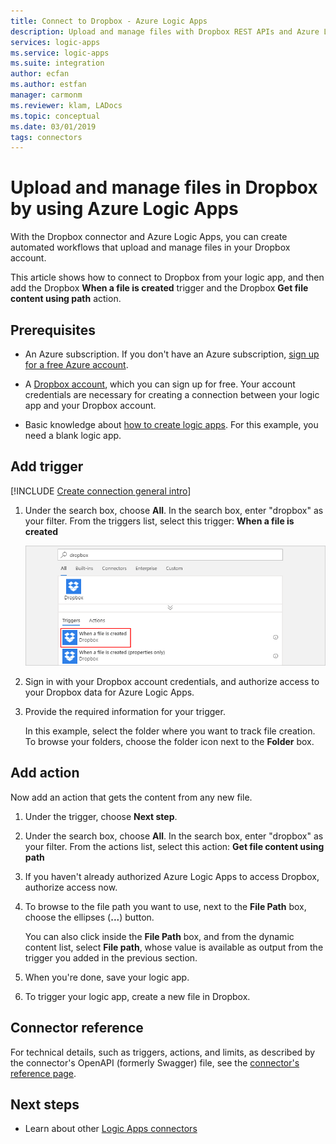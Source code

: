 ```yaml
---
title: Connect to Dropbox - Azure Logic Apps
description: Upload and manage files with Dropbox REST APIs and Azure Logic Apps
services: logic-apps
ms.service: logic-apps
ms.suite: integration
author: ecfan
ms.author: estfan
manager: carmonm
ms.reviewer: klam, LADocs
ms.topic: conceptual
ms.date: 03/01/2019
tags: connectors
---
```


# Upload and manage files in Dropbox by using Azure Logic Apps

With the Dropbox connector and Azure Logic Apps, 
you can create automated workflows that upload 
and manage files in your Dropbox account. 

This article shows how to connect to Dropbox 
from your logic app, and then add the Dropbox 
**When a file is created** trigger and the 
Dropbox **Get file content using path** action.

## Prerequisites

* An Azure subscription. If you don't have an Azure subscription, 
[sign up for a free Azure account](https://azure.microsoft.com/free/).

* A [Dropbox account](https://www.dropbox.com/), 
which you can sign up for free. Your account credentials 
are necessary for creating a connection between your 
logic app and your Dropbox account.

* Basic knowledge about 
[how to create logic apps](../logic-apps/quickstart-create-first-logic-app-workflow.md). 
For this example, you need a blank logic app.

## Add trigger

[!INCLUDE [Create connection general intro](../../includes/connectors-create-connection-general-intro.md)]

1. Under the search box, choose **All**. 
In the search box, enter "dropbox" as your filter.
From the triggers list, select this trigger: 
**When a file is created**

   ![Select Dropbox trigger](media/connectors-create-api-dropbox/select-dropbox-trigger.png)

1. Sign in with your Dropbox account credentials, 
and authorize access to your Dropbox data for Azure Logic Apps.

1. Provide the required information for your trigger. 

   In this example, select the folder where you want to 
   track file creation. To browse your folders, choose 
   the folder icon next to the **Folder** box.

## Add action

Now add an action that gets the content from any new file.

1. Under the trigger, choose **Next step**. 

1. Under the search box, choose **All**. 
In the search box, enter "dropbox" as your filter.
From the actions list, select this action: 
**Get file content using path**

1. If you haven't already authorized Azure Logic Apps 
to access Dropbox, authorize access now.

1. To browse to the file path you want to use, 
next to the **File Path** box, choose the ellipses 
(**...**) button. 

   You can also click inside the **File Path** box, 
   and from the dynamic content list, select **File path**, 
   whose value is available as output from the trigger 
   you added in the previous section.

1. When you're done, save your logic app.

1. To trigger your logic app, 
create a new file in Dropbox.

## Connector reference

For technical details, such as triggers, actions, and limits, 
as described by the connector's OpenAPI (formerly Swagger) file, 
see the [connector's reference page](/connectors/dropbox/).

## Next steps

* Learn about other [Logic Apps connectors](../connectors/apis-list.md)
